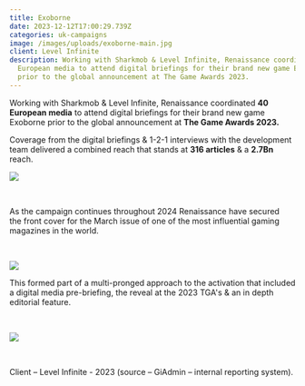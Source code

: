 ```yaml
---
title: Exoborne
date: 2023-12-12T17:00:29.739Z
categories: uk-campaigns
image: /images/uploads/exoborne-main.jpg
client: Level Infinite
description: Working with Sharkmob & Level Infinite, Renaissance coordinated 40
  European media to attend digital briefings for their brand new game Exoborne
  prior to the global announcement at The Game Awards 2023.
---
```

Working with Sharkmob & Level Infinite, Renaissance coordinated **40 European media** to attend digital briefings for their brand new game Exoborne prior to the global announcement at **The Game Awards 2023.**

Coverage from the digital briefings & 1-2-1 interviews with the development team delivered a combined reach that stands at **316 articles** & a **2.7Bn** reach.​

![](/images/uploads/exo1.png)

​

As the campaign continues throughout 2024 Renaissance have secured the front cover for the March issue of one of the most influential gaming magazines in the world.​

​

![](/images/uploads/exo2.jpg)

This formed part of a multi-pronged approach to the activation that included a digital media pre-briefing, the reveal at the 2023 TGA's & an in depth editorial feature.​

​

![](/images/uploads/exo3.jpg)

​

Client – Level Infinite - 2023 (source – GiAdmin – internal reporting system).